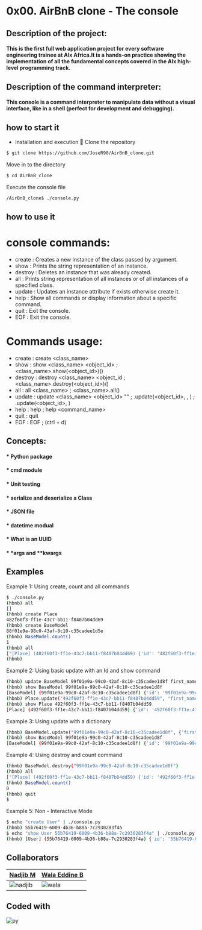 # 0x00. AirBnB clone - The console

## Description of the project:
#### This is the first full web application project for every software engineering trainee at Alx Africa.It is a hands-on practice showing the implementation of all the fundamental concepts covered in the Alx high-level programming track.
###
## Description of the command interpreter:
#### This console is a command interpreter to manipulate data without a visual interface, like in a shell (perfect for development and debugging).
###
## how to start it
- Installation and execution 🔧
Clone the repository
```bash
$ git clone https://github.com/JoseR98/AirBnB_clone.git
```
Move in to the directory
```bash
$ cd AirBnB_clone
```
Execute the console file
```bash
/AirBnB_clone$ ./console.py
```
## how to use it
# console commands:
 - create : Creates a new instance of the class passed by argument.
 - show : Prints the string representation of an instance.
 - destroy : Deletes an instance that was already created.
 - all : Prints string representation of all instances or of all instances of a specified class.
 - update : Updates an instance attribute if exists otherwise create it.
 - help : Show all commands or display information about a specific command.
 - quit : Exit the console.
 - EOF : Exit the console.
# Commands usage:
 - create : create <class_name>
 - show : show <class_name> <object_id> ; <class_name>.show(<object_id>)()
 - destroy : destroy <class_name> <object_id ; <class_name>.destroy(<object_id>)()
 - all : all <class_name> ; <class_name>.all()
 - update : update <class_name> <object_id> "" ; .update(<object_id>, , ) ; .update(<object_id>, )
 - help : help ; help <command_name>
 - quit : quit
 - EOF : EOF ; (ctrl + d)

###
## Concepts:
#### * Python package
#### * cmd module
#### * Unit testing
#### * serialize and deserialize a Class
#### * JSON file
#### * datetime modual
#### * What is an UUID
#### * \*args and \*\*kwargs


## Examples


Example 1: Using create, count and all commands
```bash
$ ./console.py
(hbnb) all
[]
(hbnb) create Place
482f60f3-ff1e-43c7-bb11-f8407b04dd69
(hbnb) create BaseModel
88f01e9a-98c0-43af-8c10-c35cadee1d5e
(hbnb) BaseModel.count()
1
(hbnb) all
["[Place] (482f60f3-ff1e-43c7-bb11-f8407b04dd69) {'id': '482f60f3-ff1e-43c7-bb11-f8407b04dd69', 'created_at': datetime.datetime(2023, 11, 14, 19, 59, 24, 576486), 'updated_at': datetime.datetime(2023, 11, 14, 19, 59, 24, 576530)}", "[BaseModel] (88f01e9a-98c0-43af-8c10-c35cadee1d5e) {'id': '88f01e9a-98c0-43af-8c10-c35cadee1d5e', 'created_at': datetime.datetime(2023, 11, 14, 20, 00, 30, 773211), 'updated_at': datetime.datetime(2023, 11, 14, 20, 00, 30, 773236)}"]
(hbnb)
```
Example 2: Using basic update with an Id and show command
```bash
(hbnb) update BaseModel 99f01e9a-99c0-42af-8c10-c35cadee1d8f first_name "Betty"
(hbnb) show BaseModel 99f01e9a-99c0-42af-8c10-c35cadee1d8f
[BaseModel] (99f01e9a-99c0-42af-8c10-c35cadee1d8f) {'id': '99f01e9a-99c0-42af-8c10-c35cadee1d8f', 'created_at': datetime.datetime(2023, 11, 14, 20, 00, 30, 773211), 'updated_at': datetime.datetime(2023, 11, 14, 20, 00, 30, 773236), 'first_name': 'Betty'}
(hbnb) Place.update("492f60f3-ff1e-43c7-bb11-f8407b04dd59", "first_name", "John")
(hbnb) show Place 492f60f3-ff1e-43c7-bb11-f8407b04dd59
[Place] (492f60f3-ff1e-43c7-bb11-f8407b04dd59) {'id': '492f60f3-ff1e-43c7-bb11-f8407b04dd59', 'created_at': datetime.datetime(2023, 11, 14, 20, 00, 24, 576486), 'updated_at': datetime.datetime(2023, 11, 14, 20, 00, 24, 576530), 'first_name': 'John'}
```
Example 3: Using update with a dictionary
```bash
(hbnb) BaseModel.update("99f01e9a-99c0-42af-8c10-c35cadee1d8f", {'first_name': "Petter", "age": 45})
(hbnb) show BaseModel 99f01e9a-99c0-42af-8c10-c35cadee1d8f
[BaseModel] (99f01e9a-99c0-42af-8c10-c35cadee1d8f) {'id': '99f01e9a-99c0-42af-8c10-c35cadee1d8f', 'created_at': datetime.datetime(2023, 11, 14, 20, 00, 30, 773211), 'updated_at': datetime.datetime(2023, 11, 14, 20, 00, 30, 773236), 'first_name': 'Petter', 'age': '45'}
```
Example 4: Using destroy and count command
```bash
(hbnb) BaseModel.destroy("99f01e9a-99c0-42af-8c10-c35cadee1d8f")
(hbnb) all
["[Place] (492f60f3-ff1e-43c7-bb11-f8407b04dd59) {'id': '492f60f3-ff1e-43c7-bb11-f8407b04dd59', 'created_at': datetime.datetime(2023, 11, 14, 20, 00, 24, 576486), 'updated_at': datetime.datetime(2023, 11, 14, 20, 00, 24, 576530), 'first_name': 'John'}"]
(hbnb) BaseModel.count()
0
(hbnb) quit
$
```
Example 5: Non - Interactive Mode
```bash
$ echo "create User" | ./console.py
(hbnb) 55b76419-6009-4b36-b88a-7c2930283f4a
$ echo "show User 55b76419-6009-4b36-b88a-7c2930283f4a" | ./console.py
(hbnb) [User] (55b76419-6009-4b36-b88a-7c2930283f4a) {'id': '55b76419-6009-4b36-b88a-7c2930283f4a', 'created_at': datetime.datetime(2023, 11, 14, 20, 37, 15, 575191), 'updated_at': datetime.datetime(2023, 11, 14, 20, 37, 15, 575237)}
```

## Collaborators

| [Nadjib M](https://github.com/Nadjib-coder) | [Wala Eddine B](https://github.com/WalaEddine01)|
| :-------- | :------------------------- |
| ![nadjib](https://media.licdn.com/dms/image/D4D03AQHbpHMnAT3M4Q/profile-displayphoto-shrink_100_100/0/1683302678870?e=1704931200&v=beta&t=W4jhaI52ZHou5RNqp7FT7GPOxlu5tx2-l-ze8Xjn3mQ) | ![wala](https://media.licdn.com/dms/image/D4E03AQFfHDWs3YS-lQ/profile-displayphoto-shrink_100_100/0/1688823968266?e=1704931200&v=beta&t=9tMejXQG7F094hnPNiiT-2s4eA8IOFjgsj0W47yi2AE) |

## Coded with


![py](https://cdn-icons-png.flaticon.com/128/3098/3098090.png)
